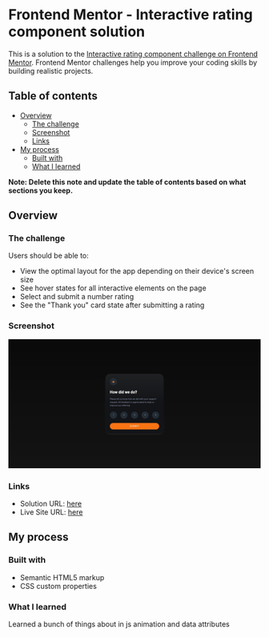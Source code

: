 # Frontend Mentor - Interactive rating component solution

This is a solution to the [Interactive rating component challenge on Frontend Mentor](https://www.frontendmentor.io/challenges/interactive-rating-component-koxpeBUmI). Frontend Mentor challenges help you improve your coding skills by building realistic projects.

## Table of contents

- [Overview](#overview)
  - [The challenge](#the-challenge)
  - [Screenshot](#screenshot)
  - [Links](#links)
- [My process](#my-process)
  - [Built with](#built-with)
  - [What I learned](#what-i-learned)

**Note: Delete this note and update the table of contents based on what sections you keep.**

## Overview

### The challenge

Users should be able to:

- View the optimal layout for the app depending on their device's screen size
- See hover states for all interactive elements on the page
- Select and submit a number rating
- See the "Thank you" card state after submitting a rating

### Screenshot

![](./assets/design/preview.jpeg)

### Links

- Solution URL: [here](https://www.frontendmentor.io/solutions/rating-components-w-modern-touch-3-Kj7ks2Lmio)
- Live Site URL: [here](https://lukiticas.github.io/rating-component/)

## My process

### Built with

- Semantic HTML5 markup
- CSS custom properties

### What I learned

Learned a bunch of things about in js animation and data attributes
